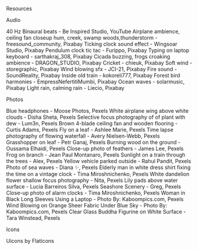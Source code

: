 Resources

Audio

40 Hz Binaural beats - Be Inspired Studio, YouTube
Airplane ambience, ceiling fan closeup hum, creek, swamp woods,thunderstorm - freesound_community, Pixabay
Ticking clock sound effect - Wingsoar Studio, Pixabay 
Pendulum clock tic tac - Furippo, Pixabay 
Typing on laptop keyboard - sarthakraj_308, Pixabay 
Cicada buzzing, frogs croaking ambience - DRAGON_STUDIO, Pixabay 
Cricket - chieuk, Pixabay 
Soft wind - storegraphic, Pixabay 
Wind blowing sfx - JCI-21, Pixabay 
Fire sound - SoundReality, Pixabay 
Inside old train - kokoreli777, Pixabay
Forest bird harmonies - EmpressNefertitiMumbi, Pixabay
Ocean waves - solarmusic, Pixabay
Light rain, calming rain - Liecio, Pixabay

Photos

Blue headphones - Moose Photos, Pexels
White airplane wing above white clouds - Disha Sheta, Pexels
Selective focus photography of of plant with dew - Lum3n, Pexels
Brown 4-blade ceiling fan and wooden flooring - Curtis Adams, Pexels
Fly on a leaf - Ashlee Marie, Pexels
Time lapse photography of flowing waterfall - Avery Nielsen-Webb, Pexels
Grasshopper on leaf - Petr Ganaj, Pexels
Burning wood on the ground - Oussama Elhaidi, Pexels
Close-up photo of feathers - James Lee, Pexels
Frog on branch - Jean Paul Montanaro, Pexels
Sunlight on a train through the trees - Alex, Pexels
Yellow vehicle parked outside - Rahul Pandit, Pexels
Photo of sea waves - Diana ✨, Pexels
Elderly man in white dress shirt fixing the time on a vintage clock - Tima Miroshnichenko, Pexels
White dandelion flower shallow focus photography - Nita, Pexels
Lily pads above water surface - Lucia Barreiros Silva, Pexels
Seashore Scenery - Greg, Pexels
Close-up photo of alarm clocks - Tima Miroshnichenko, Pexels
Woman in Black Long Sleeves Using a Laptop - Photo By: Kaboompics.com, Pexels
Wind Blowing on Orange Sheer Fabric Under Blue Sky - Photo By: Kaboompics.com, Pexels
Clear Glass Buddha Figurine on White Surface - Tara Winstead, Pexels

Icons

Uicons by Flaticons